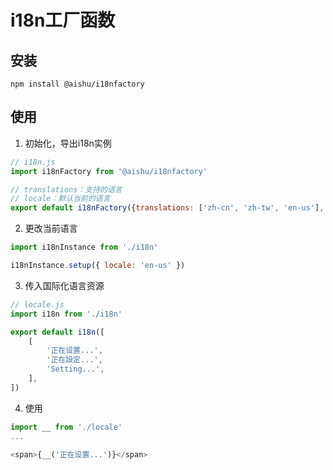 # i18n工厂函数

## 安装

```
npm install @aishu/i18nfactory
```

## 使用

1. 初始化，导出i18n实例
```js
// i18n.js
import i18nFactory from '@aishu/i18nfactory'

// translations：支持的语言
// locale：默认当前的语言
export default i18nFactory({translations: ['zh-cn', 'zh-tw', 'en-us'], locale: 'zh-cn'})
```

2. 更改当前语言
```js
import i18nInstance from './i18n'

i18nInstance.setup({ locale: 'en-us' })
```

3. 传入国际化语言资源
```js
// locale.js
import i18n from './i18n'

export default i18n([
    [
        '正在设置...',
        '正在設定...',
        'Setting...',
    ],
])
```

4. 使用
```js
import __ from './locale'
...

<span>{__('正在设置...')}</span>
```